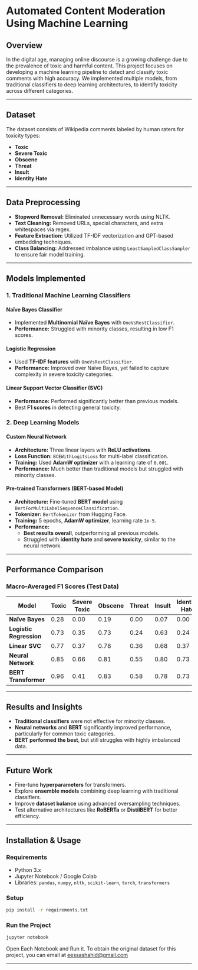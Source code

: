 # Automated Content Moderation Using Machine Learning

## Overview

In the digital age, managing online discourse is a growing challenge due to the prevalence of toxic and harmful content. This project focuses on developing a machine learning pipeline to detect and classify toxic comments with high accuracy. We implemented multiple models, from traditional classifiers to deep learning architectures, to identify toxicity across different categories.

---

## Dataset

The dataset consists of Wikipedia comments labeled by human raters for toxicity types:

- **Toxic**
- **Severe Toxic**
- **Obscene**
- **Threat**
- **Insult**
- **Identity Hate**

---

## Data Preprocessing

- **Stopword Removal:** Eliminated unnecessary words using NLTK.
- **Text Cleaning:** Removed URLs, special characters, and extra whitespaces via regex.
- **Feature Extraction:** Utilized TF-IDF vectorization and GPT-based embedding techniques.
- **Class Balancing:** Addressed imbalance using `LeastSampledClassSampler` to ensure fair model training.

---

## Models Implemented

### 1. Traditional Machine Learning Classifiers

#### Naïve Bayes Classifier
- Implemented **Multinomial Naïve Bayes** with `OneVsRestClassifier`.
- **Performance:** Struggled with minority classes, resulting in low F1 scores.

#### Logistic Regression
- Used **TF-IDF features** with `OneVsRestClassifier`.
- **Performance:** Improved over Naïve Bayes, yet failed to capture complexity in severe toxicity categories.

#### Linear Support Vector Classifier (SVC)
- **Performance:** Performed significantly better than previous models.
- Best **F1 scores** in detecting general toxicity.

### 2. Deep Learning Models

#### Custom Neural Network
- **Architecture:** Three linear layers with **ReLU activations**.
- **Loss Function:** `BCEWithLogitsLoss` for multi-label classification.
- **Training:** Used **AdamW optimizer** with a learning rate of `0.001`.
- **Performance:** Much better than traditional models but struggled with minority classes.

#### Pre-trained Transformers (BERT-based Model)
- **Architecture:** Fine-tuned **BERT model** using `BertForMultiLabelSequenceClassification`.
- **Tokenizer:** `BertTokenizer` from Hugging Face.
- **Training:** 5 epochs, **AdamW optimizer**, learning rate `1e-5`.
- **Performance:**
  - **Best results overall**, outperforming all previous models.
  - Struggled with **identity hate** and **severe toxicity**, similar to the neural network.

---

## Performance Comparison

### Macro-Averaged F1 Scores (Test Data)

| Model              | Toxic | Severe Toxic | Obscene | Threat | Insult | Identity Hate |
|--------------------|-------|-------------|---------|--------|--------|---------------|
| **Naïve Bayes**   | 0.28  | 0.00        | 0.19    | 0.00   | 0.07   | 0.00          |
| **Logistic Regression** | 0.73  | 0.35        | 0.73    | 0.24   | 0.63   | 0.24          |
| **Linear SVC**    | 0.77  | 0.37        | 0.78    | 0.36   | 0.68   | 0.37          |
| **Neural Network** | 0.85  | 0.66        | 0.81    | 0.55   | 0.80   | 0.73          |
| **BERT Transformer** | 0.96  | 0.41        | 0.83    | 0.58   | 0.78   | 0.73          |

---

## Results and Insights

- **Traditional classifiers** were not effective for minority classes.
- **Neural networks** and **BERT** significantly improved performance, particularly for common toxic categories.
- **BERT performed the best**, but still struggles with highly imbalanced data.

---

## Future Work

- Fine-tune **hyperparameters** for transformers.
- Explore **ensemble models** combining deep learning with traditional classifiers.
- Improve **dataset balance** using advanced oversampling techniques.
- Test alternative architectures like **RoBERTa** or **DistilBERT** for better efficiency.

---

## Installation & Usage

### Requirements

- Python 3.x
- Jupyter Notebook / Google Colab
- Libraries: `pandas`, `numpy`, `nltk`, `scikit-learn`, `torch`, `transformers`

### Setup

```bash
pip install -r requirements.txt
```

### Run the Project

```bash
jupyter notebook
```

Open Each Notebook and Run it. To obtain the original dataset for this project, you can email at eessashahid@gmail.com

---

